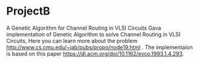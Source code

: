 # ProjectB
A Genetic Algorithm for Channel Routing in VLSI Circuits
Gava implementation of Genetic Algorithm to solve Channel Routing in VLSI Circuits,
Here you can learn more about the problem http://www.cs.cmu.edu/~jab/pubs/propo/node19.html .
The implementaion is based on this paper https://dl.acm.org/doi/10.1162/evco.1993.1.4.293.

